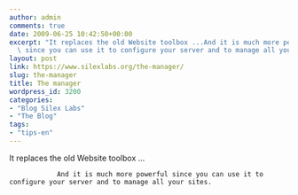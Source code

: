 ```yaml
---
author: admin
comments: true
date: 2009-06-25 10:42:50+00:00
excerpt: "It replaces the old Website toolbox ...And it is much more powerful\
  \ since you can use it to configure your server and to manage all your sites."
layout: post
link: https://www.silexlabs.org/the-manager/
slug: the-manager
title: The manager
wordpress_id: 3200
categories:
- "Blog Silex Labs"
- "The Blog"
tags:
- "tips-en"
---
```


It replaces the old Website toolbox ...

				And it is much more powerful since you can use it to configure your server and to manage all your sites.
